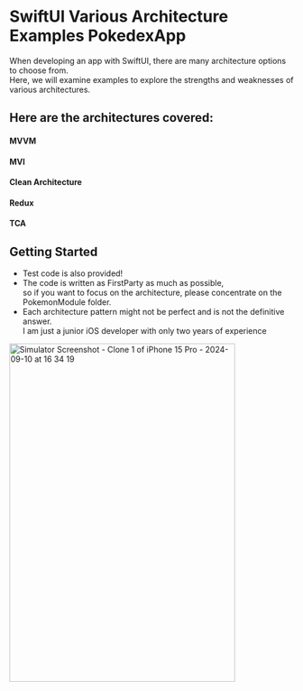 # SwiftUI Various Architecture Examples PokedexApp
When developing an app with SwiftUI, there are many architecture options to choose from.     
Here, we will examine examples to explore the strengths and weaknesses of various architectures.    

## Here are the architectures covered:
#### MVVM    
#### MVI    
#### Clean Architecture    
#### Redux    
#### TCA    

## Getting Started
- Test code is also provided!    
- The code is written as FirstParty as much as possible,    
so if you want to focus on the architecture, please concentrate on the PokemonModule folder.     
- Each architecture pattern might not be perfect and is not the definitive answer.    
I am just a junior iOS developer with only two years of experience

<img src="https://github.com/user-attachments/assets/d1eb833a-0735-4473-8504-b105fce2cc7a" width="400" height="600" alt="Simulator Screenshot - Clone 1 of iPhone 15 Pro - 2024-09-10 at 16 34 19">


